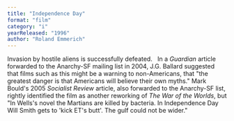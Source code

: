 ```yaml
---
title: "Independence Day"
format: "film"
category: "i"
yearReleased: "1996"
author: "Roland Emmerich"
---
```

Invasion by hostile aliens is successfully defeated.
 
In a _Guardian_ article forwarded to the Anarchy-SF  mailing list in 2004, J.G. Ballard suggested that films such as this might be a  warning to non-Americans, that "the greatest danger is that Americans will  believe their own myths." Mark Bould's 2005 _Socialist Review_ article,  also forwarded to the Anarchy-SF list, rightly identified the film as another  reworking of _The War of the Worlds_, but "In Wells's novel the Martians  are killed by bacteria. In Independence Day Will Smith gets to 'kick ET's butt'.  The gulf could not be wider."
